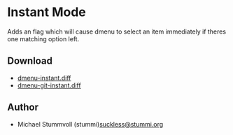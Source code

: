 Instant Mode
============

Adds an flag which will cause dmenu to select an item immediately if theres one matching option left.

Download
--------
* [dmenu-instant.diff](dmenu-instant.diff)
* [dmenu-git-instant.diff](dmenu-git-instant.diff)

Author
------
* Michael Stummvoll (stummi)<suckless@stummi.org>
